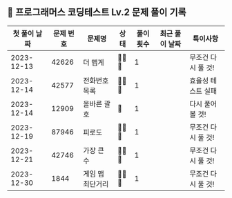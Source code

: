 ## 🚀 프로그래머스 코딩테스트 Lv.2 문제 풀이 기록

| **첫 풀이 날짜** | **문제 번호** | **문제명**   | **상태** | **풀이 횟수** | **최근 풀이 날짜** | **특이사항**    |
|-------------|-----------|-----------|--------|-----------|--------------|-------------|
| 2023-12-13  | 42626     | 더 맵게      | 🤔🤔🤔 | 1         |              | 무조건 다시 풀 것! |
| 2023-12-14  | 42577     | 전화번호 목록   | 🤔🤔🤔 | 1         |              | 효율성 테스트 실패  |
| 2023-12-14  | 12909     | 올바른 괄호    | 🤔     | 1         |              | 다시 풀어볼 것!   |
| 2023-12-19  | 87946     | 피로도       | 🤔🤔🤔 | 1         |              | 무조건 다시 풀 것! |
| 2023-12-21  | 42746     | 가장 큰 수    | 🤔🤔🤔 | 1         |              | 무조건 다시 풀 것! |
| 2023-12-30  | 1844      | 게임 맵 최단거리 | 🤔🤔🤔 | 1         |              | 무조건 다시 풀 것! |
